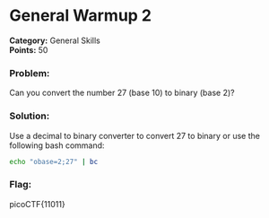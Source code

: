 # General Warmup 2
__Category:__ General Skills  
__Points:__ 50

### Problem:

Can you convert the number 27 (base 10) to binary (base 2)?

### Solution:

Use a decimal to binary converter to convert 27 to binary or use the following bash command:

```Bash
echo "obase=2;27" | bc
```

### Flag:

picoCTF{11011}

